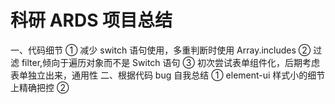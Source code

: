 # 科研 ARDS 项目总结

一、代码细节
① 减少 switch 语句使用，多重判断时使用 Array.includes
② 过滤 filter,倾向于遍历对象而不是 Switch 语句
③ 初次尝试表单组件化，后期考虑表单独立出来，通用性
二、根据代码 bug 自我总结
① element-ui 样式小的细节上精确把控
②

